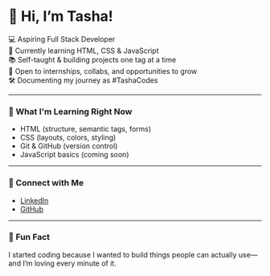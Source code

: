 # 👋 Hi, I’m Tasha!

💻 Aspiring Full Stack Developer  
🔧 Currently learning HTML, CSS & JavaScript  
📚 Self-taught & building projects one tag at a time  
🌱 Open to internships, collabs, and opportunities to grow  
🛠️ Documenting my journey as #TashaCodes

---

### 🚀 What I'm Learning Right Now
- HTML (structure, semantic tags, forms)
- CSS (layouts, colors, styling)
- Git & GitHub (version control)
- JavaScript basics (coming soon)

---

### 🔗 Connect with Me
- [LinkedIn](https://www.linkedin.com/in/natasha-iyowe-496936372?utm_source=share&utm_campaign=share_via&utm_content=profile&utm_medium=ios_app)
- [GitHub](https://github.com/tashacodes)

---

### 🌟 Fun Fact
I started coding because I wanted to build things people can actually use—and I’m loving every minute of it.
